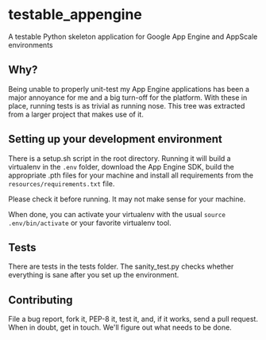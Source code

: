 testable_appengine
==================

A testable Python skeleton application for Google App Engine and
AppScale environments

Why?
----

Being unable to properly unit-test my App Engine applications has been a
major annoyance for me and a big turn-off for the platform. With these
in place, running tests is as trivial as running nose. This tree was
extracted from a larger project that makes use of it.

Setting up your development environment
---------------------------------------

There is a setup.sh script in the root directory. Running it will build
a virtualenv in the `.env` folder, download the App Engine SDK, build
the appropriate .pth files for your machine and install all requirements
from the `resources/requirements.txt` file.

Please check it before running. It may not make sense for your machine.

When done, you can activate your virtualenv with the usual `source
.env/bin/activate` or your favorite virtualenv tool.

Tests
-----

There are tests in the tests folder. The sanity_test.py checks whether
everything is sane after you set up the environment.

Contributing
------------

File a bug report, fork it, PEP-8 it, test it, and, if it works, send a
pull request. When in doubt, get in touch. We'll figure out what needs
to be done.

